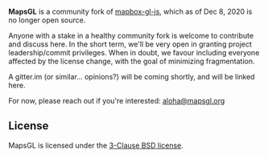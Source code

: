 **MapsGL** is a community fork of [mapbox-gl-js](https://github.com/mapbox/mapbox-gl-js), which as of Dec 8, 2020 is no longer open source.

Anyone with a stake in a healthy community fork is welcome to contribute and discuss here. In the short term, we'll be very open in granting project leadership/commit privileges. When in doubt, we favour including everyone affected by the license change, with the goal of minimizing fragmentation.

A gitter.im (or similar... opinions?) will be coming shortly, and will be linked here.

For now, please reach out if you're interested: aloha@mapsgl.org

## License

MapsGL is licensed under the [3-Clause BSD license](./LICENSE.txt).

